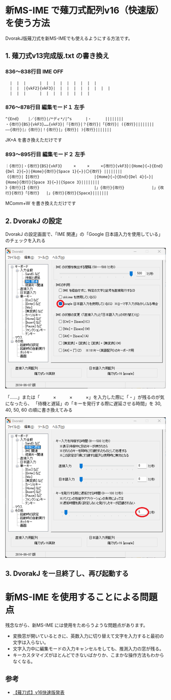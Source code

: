 # 新MS-IME で薙刀式配列v16（快速版）を使う方法
DvorakJ版薙刀式を新MS-IMEでも使えるようにする方法です。
## 1. 薙刀式v13完成版.txt の書き換え
### 836〜838行目 IME OFF
```
  |  |  |      |  |  |  |  |  |  |  |  |
  |  |  |{vkF2}{vkF3}|  |  |  |  |  |  |  |  |
  |  |  |      |  |  |  |  |  |  |  |
```
### 876〜878行目 編集モード１ 左手
```
^{End}    |／{改行}|/*ディ*/|^s      |・      ||||||||
・{改行}{BS}{vkF3}……{vkF3}|『{改行}|？{改行}|「{改行}| ({改行}||||||||
――{改行}|』{改行}|！{改行}|」{改行}| ){改行}|||||||
```
JK+A を書き換えただけです
### 893〜895行目 編集モード２ 左手
```
｜{改行}|・{改行}{BS}{vkF3}　　　×　　　×　　　×{改行}{vkF3}|{Home}{→}{End}{Del 2}{←}|{Home}{改行}{Space 1}{←}|〇{改行} ||||||||
《{改行}|【{改行}                        |{Home}{→}{End}{Del 4}{←}|{Home}{改行}{Space 3}{←}|{Space 3}||||||||
》{改行}|】{改行}                        |」{改行}{改行}            |」{改行}{改行}「{改行}   |」{改行}{改行}{Space}|||||||
```
MComm+W を書き換えただけです
## 2. DvorakJ の設定
DvorakJ の設定画面で、「IME 関連」の「Google 日本語入力を使用している」のチェックを入れる

![IME 関連](DvorakJ_Setting1.png)

「……」または「　　　×　　　×　　　×」を入力した際に「・」が残るのが気になったら、
「待機と遅延」の「キーを発行する際に遅延させる時間」を 30, 40, 50, 60 の順に書き換えてみる

![待機と遅延](DvorakJ_Setting2.png)
## 3. DvorakJ を一旦終了し、再び起動する
# 新MS-IME を使用することによる問題点
残念ながら、新MS-IME には使用をためらうような問題点があります。
* 変換窓が開いているときに、英数入力に切り替えて文字を入力すると最初の文字は入らない。
* 文字入力中に編集モードの入力キャンセルをしても、推測入力の窓が残る。
* キーカスタマイズがほとんどできないばかりか、こまかな操作方法もわからなくなる。
## 参考
* [【薙刀式】v16快速版発表](http://oookaworks.seesaa.net/article/509198141.html#gsc.tab=0)

